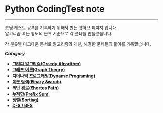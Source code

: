 # Python CodingTest note
****
  
코딩 테스트 공부를 기록하기 위해서 만든 깃허브 페이지 입니다.  
알고리즘 혹은 별도의 분류 기준으로 각 폴더를 만들었습니다.  

각 분류별 마크다운 문서로 알고리즘의 개념, 해결한 문제들의 풀이를 기록했습니다.

***Catagory***

- [**그리디 알고리즘(Greedy Algorithm)**](https://github.com/ChanghyunRyu/Python_CodingTest_note/tree/main/greedy_algorithm)
- [**그래프 이론(Graph Theory)**](https://github.com/ChanghyunRyu/Python_CodingTest_note/tree/main/graph_theory)
- [**다이나믹 프로그래밍(Dynamic Programing)**](https://github.com/ChanghyunRyu/Python_CodingTest_note/tree/main/dynamic_programing)
- [**이분 탐색(Binary Search)**](https://github.com/ChanghyunRyu/Python_CodingTest_note/tree/main/binary_search)
- [**최단 경로(Shortes Path)**](https://github.com/ChanghyunRyu/Python_CodingTest_note/tree/main/shortest_path)
- [**누적합(Prefix Sum)**](https://github.com/ChanghyunRyu/Python_CodingTest_note/tree/main/prefix_sum)
- [**정렬(Sorting)**](https://github.com/ChanghyunRyu/Python_CodingTest_note/tree/main/sorting)
- [**DFS / BFS**](https://github.com/ChanghyunRyu/Python_CodingTest_note/tree/main/dfs_bfs)